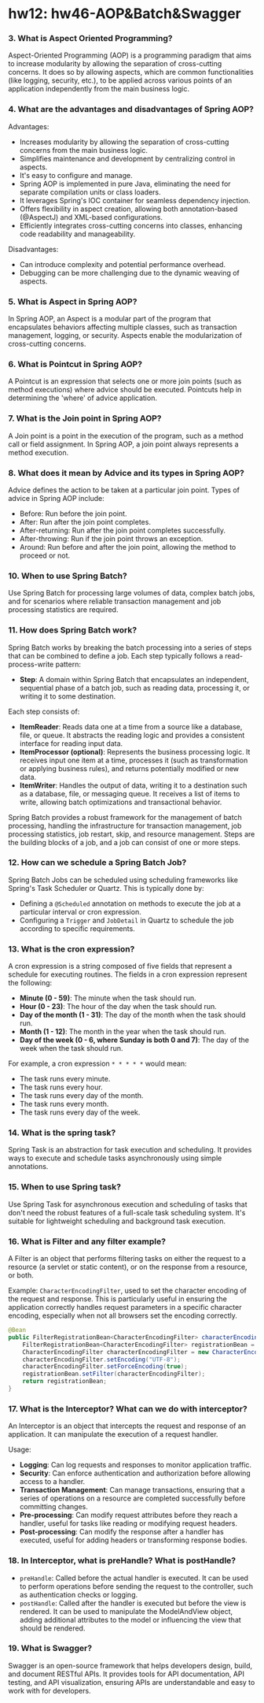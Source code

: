 # hw12: hw46-AOP&Batch&Swagger

### 3. What is Aspect Oriented Programming?
Aspect-Oriented Programming (AOP) is a programming paradigm that aims to increase modularity by allowing the separation of cross-cutting concerns. It does so by allowing aspects, which are common functionalities (like logging, security, etc.), to be applied across various points of an application independently from the main business logic.

### 4. What are the advantages and disadvantages of Spring AOP?
Advantages:
- Increases modularity by allowing the separation of cross-cutting concerns from the main business logic.
- Simplifies maintenance and development by centralizing control in aspects.
- It's easy to configure and manage.
- Spring AOP is implemented in pure Java, eliminating the need for separate compilation units or class loaders.
- It leverages Spring's IOC container for seamless dependency injection.
- Offers flexibility in aspect creation, allowing both annotation-based (@AspectJ) and XML-based configurations.
- Efficiently integrates cross-cutting concerns into classes, enhancing code readability and manageability.

Disadvantages:
- Can introduce complexity and potential performance overhead.
- Debugging can be more challenging due to the dynamic weaving of aspects.

### 5. What is Aspect in Spring AOP?
In Spring AOP, an Aspect is a modular part of the program that encapsulates behaviors affecting multiple classes, such as transaction management, logging, or security. Aspects enable the modularization of cross-cutting concerns.

### 6. What is Pointcut in Spring AOP?
A Pointcut is an expression that selects one or more join points (such as method executions) where advice should be executed. Pointcuts help in determining the 'where' of advice application.

### 7. What is the Join point in Spring AOP?
A Join point is a point in the execution of the program, such as a method call or field assignment. In Spring AOP, a join point always represents a method execution.

### 8. What does it mean by Advice and its types in Spring AOP?
Advice defines the action to be taken at a particular join point. Types of advice in Spring AOP include:
- Before: Run before the join point.
- After: Run after the join point completes.
- After-returning: Run after the join point completes successfully.
- After-throwing: Run if the join point throws an exception.
- Around: Run before and after the join point, allowing the method to proceed or not.

### 10. When to use Spring Batch?
Use Spring Batch for processing large volumes of data, complex batch jobs, and for scenarios where reliable transaction management and job processing statistics are required.

### 11. How does Spring Batch work?
Spring Batch works by breaking the batch processing into a series of steps that can be combined to define a job. Each step typically follows a read-process-write pattern:

- **Step**: A domain within Spring Batch that encapsulates an independent, sequential phase of a batch job, such as reading data, processing it, or writing it to some destination.

Each step consists of:
  - **ItemReader**: Reads data one at a time from a source like a database, file, or queue. It abstracts the reading logic and provides a consistent interface for reading input data.
  - **ItemProcessor (optional)**: Represents the business processing logic. It receives input one item at a time, processes it (such as transformation or applying business rules), and returns potentially modified or new data.
  - **ItemWriter**: Handles the output of data, writing it to a destination such as a database, file, or messaging queue. It receives a list of items to write, allowing batch optimizations and transactional behavior.

Spring Batch provides a robust framework for the management of batch processing, handling the infrastructure for transaction management, job processing statistics, job restart, skip, and resource management. Steps are the building blocks of a job, and a job can consist of one or more steps.

### 12. How can we schedule a Spring Batch Job?
Spring Batch Jobs can be scheduled using scheduling frameworks like Spring's Task Scheduler or Quartz. This is typically done by:
- Defining a `@Scheduled` annotation on methods to execute the job at a particular interval or cron expression.
- Configuring a `Trigger` and `JobDetail` in Quartz to schedule the job according to specific requirements.

### 13. What is the cron expression?
A cron expression is a string composed of five fields that represent a schedule for executing routines. The fields in a cron expression represent the following:

- **Minute (0 - 59)**: The minute when the task should run.
- **Hour (0 - 23)**: The hour of the day when the task should run.
- **Day of the month (1 - 31)**: The day of the month when the task should run.
- **Month (1 - 12)**: The month in the year when the task should run.
- **Day of the week (0 - 6, where Sunday is both 0 and 7)**: The day of the week when the task should run.

For example, a cron expression `* * * * *` would mean:
- The task runs every minute.
- The task runs every hour.
- The task runs every day of the month.
- The task runs every month.
- The task runs every day of the week.

### 14. What is the spring task?
Spring Task is an abstraction for task execution and scheduling. It provides ways to execute and schedule tasks asynchronously using simple annotations.

### 15. When to use Spring task?
Use Spring Task for asynchronous execution and scheduling of tasks that don't need the robust features of a full-scale task scheduling system. It's suitable for lightweight scheduling and background task execution.


### 16. What is Filter and any filter example?
A Filter is an object that performs filtering tasks on either the request to a resource (a servlet or static content), or on the response from a resource, or both. 

Example: `CharacterEncodingFilter`, used to set the character encoding of the request and response. This is particularly useful in ensuring the application correctly handles request parameters in a specific character encoding, especially when not all browsers set the encoding correctly.

```java
@Bean
public FilterRegistrationBean<CharacterEncodingFilter> characterEncodingFilter() {
    FilterRegistrationBean<CharacterEncodingFilter> registrationBean = new FilterRegistrationBean<>();
    CharacterEncodingFilter characterEncodingFilter = new CharacterEncodingFilter();
    characterEncodingFilter.setEncoding("UTF-8");
    characterEncodingFilter.setForceEncoding(true);
    registrationBean.setFilter(characterEncodingFilter);
    return registrationBean;
}
```

### 17. What is the Interceptor? What can we do with interceptor?
An Interceptor is an object that intercepts the request and response of an application. It can manipulate the execution of a request handler.

Usage:
- **Logging**: Can log requests and responses to monitor application traffic.
- **Security**: Can enforce authentication and authorization before allowing access to a handler.
- **Transaction Management**: Can manage transactions, ensuring that a series of operations on a resource are completed successfully before committing changes.
- **Pre-processing**: Can modify request attributes before they reach a handler, useful for tasks like reading or modifying request headers.
- **Post-processing**: Can modify the response after a handler has executed, useful for adding headers or transforming response bodies.

### 18. In Interceptor, what is preHandle? What is postHandle?
- `preHandle`: Called before the actual handler is executed. It can be used to perform operations before sending the request to the controller, such as authentication checks or logging.
- `postHandle`: Called after the handler is executed but before the view is rendered. It can be used to manipulate the ModelAndView object, adding additional attributes to the model or influencing the view that should be rendered.

### 19. What is Swagger?
Swagger is an open-source framework that helps developers design, build, and document RESTful APIs. It provides tools for API documentation, API testing, and API visualization, ensuring APIs are understandable and easy to work with for developers.
